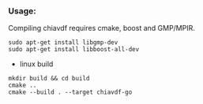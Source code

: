 ### Usage:

Compiling chiavdf requires cmake, boost and GMP/MPIR.
```
sudo apt-get install libgmp-dev
sudo apt-get install libboost-all-dev
```

- linux build
```
mkdir build && cd build
cmake ..
cmake --build . --target chiavdf-go
```

